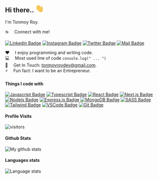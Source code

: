 <!-- ![Github Banner](assets/..) -->

## Hi there.. <img src="assets/hello.gif" width="28px" alt="hi">

I'm Tonmoy Roy.

:coffee: &emsp;Connect with me!

<!-- [![Facebook Badge](https://img.shields.io/badge/Facebook-1877F2?style=for-the-badge&logo=facebook&logoColor=white)](https://facebook.com) [![Youtube Badge](https://img.shields.io/badge/YouTube-FF0000?style=for-the-badge&logo=youtube&logoColor=white)](https://youtube.com/) -->

[![Linkedin Badge](https://img.shields.io/badge/LinkedIn-0077B5?style=for-the-badge&logo=linkedin&logoColor=white)](https://www.linkedin.com/in/tonmoy-roy-11a395227/) [![Instagram Badge](https://img.shields.io/badge/Instagram-E4405F?style=for-the-badge&logo=instagram&logoColor=white)](https://instagram.com/) [![Twitter Badge](https://img.shields.io/badge/Twitter-1DA1F2?style=for-the-badge&logo=twitter&logoColor=white)](https://twitter.com/tonmoy__dev) [![Mail Badge](https://img.shields.io/badge/Gmail-D14836?style=for-the-badge&logo=gmail&logoColor=white)](mailto:tonmoyroydev@gmail.com)

:hearts: &emsp;I enjoy programming and writing code. <br/>
:computer: &emsp;Most used line of code `console.log(" ... ")` <br/>
:e-mail: &emsp;Get In Touch: tonmoyroydev@gmail.com.<br/>
⚡ &emsp;Fun fact: I want to be an Entrepreneur.

#### Things I code with

[![Javascript Badge](https://img.shields.io/badge/-Javascript-F0DB4F?style=for-the-badge&labelColor=black&logo=javascript&logoColor=F0DB4F)](#) [![Typescript Badge](https://img.shields.io/badge/-Typescript-007acc?style=for-the-badge&labelColor=black&logo=typescript&logoColor=007acc)](#) [![React Badge](https://img.shields.io/badge/-React-61DBFB?style=for-the-badge&labelColor=black&logo=react&logoColor=61DBFB)](#) [![Next.js Badge](https://img.shields.io/badge/next.js-000000?style=for-the-badge&logo=nextdotjs&logoColor=white)](#) [![Nodejs Badge](https://img.shields.io/badge/-Nodejs-3C873A?style=for-the-badge&labelColor=black&logo=node.js&logoColor=3C873A)](#) [![Express.js Badge](https://img.shields.io/badge/Express.js-000000?style=for-the-badge&logo=express&logoColor=white)](#) [![MongoDB Badge](https://img.shields.io/badge/MongoDB-4EA94B?style=for-the-badge&logo=mongodb&logoColor=white)](#) [![SASS Badge](https://img.shields.io/badge/Sass-CC6699?style=for-the-badge&logo=sass&logoColor=white)](#) [![Tailwind Badge](https://img.shields.io/badge/Tailwind%20CSS-092749?style=for-the-badge&logo=tailwindcss&logoColor=06B6D4&labelColor=000000)](#) [![VSCode Badge](https://img.shields.io/badge/Visual_Studio-5C2D91?style=for-the-badge&logo=visual%20studio&logoColor=white)](#) [![Git Badge](https://img.shields.io/badge/Git-F05032?style=for-the-badge&logo=git&logoColor=white)](#)

#### Profile Visits

![visitors](https://visitor-badge.glitch.me/badge?page_id=tonmoy-dev.tonmoy-dev)

#### Github Stats

![My github stats](https://github-readme-stats.vercel.app/api?username=tonmoy-dev&show_icons=true&locale=en)

#### Languages stats

![Language stats](https://github-readme-stats.vercel.app/api/top-langs/?username=tonmoy-dev&langs_count=8)
